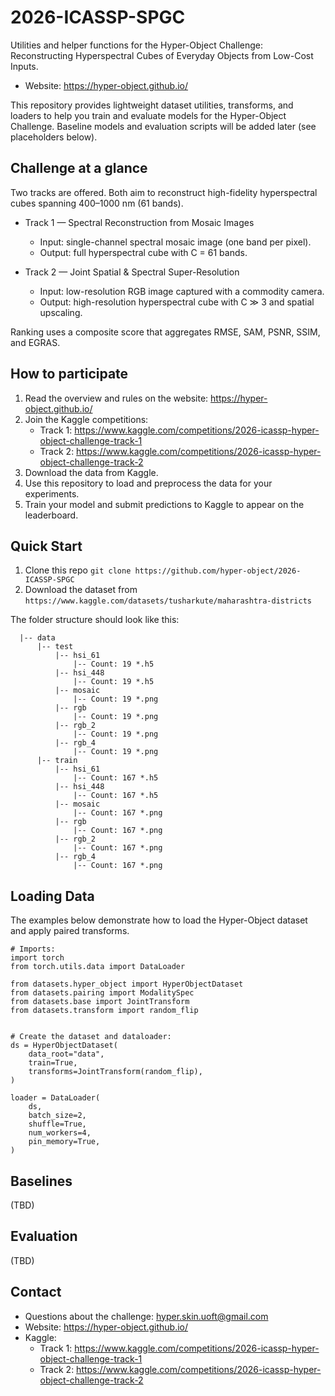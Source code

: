 
# 2026-ICASSP-SPGC

Utilities and helper functions for the Hyper-Object Challenge:
Reconstructing Hyperspectral Cubes of Everyday Objects from Low-Cost Inputs.

- Website: https://hyper-object.github.io/

This repository provides lightweight dataset utilities, transforms, and loaders to help you train and evaluate models for the Hyper-Object Challenge. Baseline models and evaluation scripts will be added later (see placeholders below).


## Challenge at a glance

Two tracks are offered. Both aim to reconstruct high-fidelity hyperspectral cubes spanning 400–1000 nm (61 bands).

- Track 1 — Spectral Reconstruction from Mosaic Images
  - Input: single-channel spectral mosaic image (one band per pixel).
  - Output: full hyperspectral cube with C = 61 bands.

- Track 2 — Joint Spatial & Spectral Super-Resolution
  - Input: low-resolution RGB image captured with a commodity camera.
  - Output: high-resolution hyperspectral cube with C ≫ 3 and spatial upscaling.

Ranking uses a composite score that aggregates RMSE, SAM, PSNR, SSIM, and EGRAS.


## How to participate

1. Read the overview and rules on the website: https://hyper-object.github.io/
2. Join the Kaggle competitions:
   - Track 1: https://www.kaggle.com/competitions/2026-icassp-hyper-object-challenge-track-1
   - Track 2: https://www.kaggle.com/competitions/2026-icassp-hyper-object-challenge-track-2
3. Download the data from Kaggle.
4. Use this repository to load and preprocess the data for your experiments.
5. Train your model and submit predictions to Kaggle to appear on the leaderboard.


## Quick Start
1. Clone this repo `git clone https://github.com/hyper-object/2026-ICASSP-SPGC`
2. Download the dataset from `https://www.kaggle.com/datasets/tusharkute/maharashtra-districts`

The folder structure should look like this:
```
  |-- data
      |-- test
          |-- hsi_61
              |-- Count: 19 *.h5
          |-- hsi_448
              |-- Count: 19 *.h5
          |-- mosaic
              |-- Count: 19 *.png
          |-- rgb
              |-- Count: 19 *.png
          |-- rgb_2
              |-- Count: 19 *.png
          |-- rgb_4
              |-- Count: 19 *.png
      |-- train
          |-- hsi_61
              |-- Count: 167 *.h5
          |-- hsi_448
              |-- Count: 167 *.h5
          |-- mosaic
              |-- Count: 167 *.png
          |-- rgb
              |-- Count: 167 *.png
          |-- rgb_2
              |-- Count: 167 *.png
          |-- rgb_4
              |-- Count: 167 *.png
```


## Loading Data

The examples below demonstrate how to load the Hyper-Object dataset and apply paired transforms.

    # Imports:
    import torch
    from torch.utils.data import DataLoader

    from datasets.hyper_object import HyperObjectDataset
    from datasets.pairing import ModalitySpec
    from datasets.base import JointTransform
    from datasets.transform import random_flip

  
    # Create the dataset and dataloader:
    ds = HyperObjectDataset(
        data_root="data",
        train=True,
        transforms=JointTransform(random_flip),
    )

    loader = DataLoader(
        ds,
        batch_size=2,
        shuffle=True,
        num_workers=4,
        pin_memory=True,
    )


## Baselines

(TBD)


## Evaluation

(TBD)



## Contact

- Questions about the challenge: hyper.skin.uoft@gmail.com
- Website: https://hyper-object.github.io/
- Kaggle:
  - Track 1: https://www.kaggle.com/competitions/2026-icassp-hyper-object-challenge-track-1
  - Track 2: https://www.kaggle.com/competitions/2026-icassp-hyper-object-challenge-track-2
